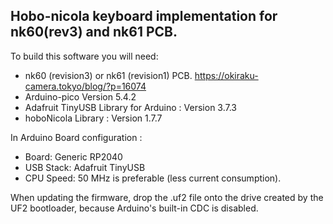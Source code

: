 ## Hobo-nicola keyboard implementation for nk60(rev3) and nk61 PCB.

To build this software you will need:
 * nk60 (revision3) or nk61 (revision1) PCB. https://okiraku-camera.tokyo/blog/?p=16074
 * Arduino-pico Version 5.4.2 
 * Adafruit TinyUSB Library for Arduino : Version 3.7.3
 * hoboNicola Library : Version 1.7.7
 
 In Arduino Board configuration : 
  * Board: Generic RP2040
  * USB Stack: Adafruit TinyUSB
  * CPU Speed: 50 MHz is preferable (less current consumption).

When updating the firmware, drop the .uf2 file onto the drive created by the UF2 bootloader, because Arduino's built-in CDC is disabled.
 

